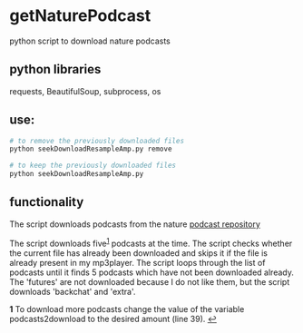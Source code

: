 # getNaturePodcast
python script to download nature podcasts

## python libraries
requests, BeautifulSoup, subprocess, os

## use:
```python
# to remove the previously downloaded files
python seekDownloadResampleAmp.py remove

# to keep the previously downloaded files
python seekDownloadResampleAmp.py

```

## functionality

The script downloads podcasts from the nature [podcast repository](https://www.nature.com/nature/articles?type=nature-podcast)


The script downloads five<sup name="a1">[1](#f1)</sup> podcasts at the time. The script checks whether the current file has already been downloaded and skips it if the file is already present in my mp3player. The script loops through the list of podcasts until it finds 5 podcasts which have not been downloaded already. The 'futures' are not downloaded because I do not like them, but the script downloads 'backchat' and 'extra'.

<b id="f1">1</b> To download more podcasts change the value of the variable podcasts2download	to the desired amount (line 39). [↩](#a1)
